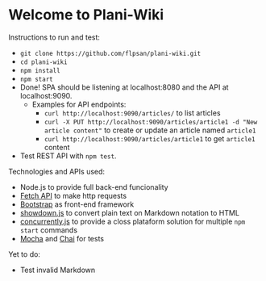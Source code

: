 # Welcome to Plani-Wiki

Instructions to run and test:

- `git clone https://github.com/flpsan/plani-wiki.git`
- `cd plani-wiki`
- `npm install`
- `npm start`
- Done! SPA should be listening at localhost:8080 and the API at localhost:9090.
  - Examples for API endpoints:
    - `curl http://localhost:9090/articles/` to list articles
    - `curl -X PUT http://localhost:9090/articles/article1 -d "New article content"` to create or update an article named `article1`
    - `curl http://localhost:9090/articles/article1` to get `article1` content
- Test REST API with `npm test`.

Technologies and APIs used:

- Node.js to provide full back-end funcionality
- [Fetch API](https://developer.mozilla.org/pt-BR/docs/Web/API/Fetch_API) to make http requests
- [Bootstrap](https://getbootstrap.com/) as front-end framework
- [showdown.js](https://github.com/showdownjs/showdown) to convert plain text on Markdown notation to HTML
- [concurrently.js](https://www.npmjs.com/package/concurrently) to provide a closs plataform solution for multiple `npm start` commands
- [Mocha](https://mochajs.org/) and [Chai](https://www.chaijs.com/) for tests

Yet to do:

- Test invalid Markdown
